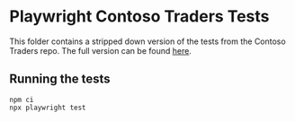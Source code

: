 # Playwright Contoso Traders Tests

This folder contains a stripped down version of the tests from the Contoso Traders repo. The full version can be found [here](https://github.com/microsoft/contosotraders-cloudtesting/tree/main/src/ContosoTraders.Ui.Website).

## Running the tests

```
npm ci
npx playwright test
```
